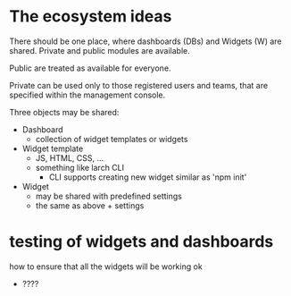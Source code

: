 # The ecosystem ideas

There should be one place, where dashboards (DBs) and Widgets (W) are shared. Private and public modules are available.

Public are treated as available for everyone.

Private can be used only to those registered users and teams, that are specified within the management console.

Three objects may be shared:
- Dashboard
	- collection of widget templates or widgets
- Widget template
	- JS, HTML, CSS, ...
	- something like larch CLI
		- CLI supports creating new widget similar as 'npm init'
- Widget
	- may be shared with predefined settings
	- the same as above + settings

# testing of widgets and dashboards
how to ensure that all the widgets will be working ok
- ????